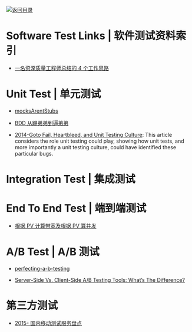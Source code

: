 [![返回目录](https://user-images.githubusercontent.com/5803001/38079637-ff0abcf0-3371-11e8-9b76-ad651620afc7.jpg)](https://github.com/wxyyxc1992/Awesome-Links)

# Software Test Links | 软件测试资料索引

- [一名资深质量工程师总结的 4 个工作思路](http://mp.weixin.qq.com/s/0qEBWuZa2fpybCjV52Qi1g)

# Unit Test | 单元测试

- [mocksArentStubs](http://martinfowler.com/articles/mocksArentStubs.html)

- [BDD 从踢弟弟到逼弟弟](https://testerhome.com/topics/6804)

- [2014-Goto Fail, Heartbleed, and Unit Testing Culture](https://martinfowler.com/articles/testing-culture.html): This article considers the role unit testing could play, showing how unit tests, and more importantly a unit testing culture, could have identified these particular bugs.

# Integration Test | 集成测试

# End To End Test | 端到端测试

- [根据 PV 计算带宽及根据 PV 算并发](http://www.tuicool.com/articles/aqi6Znr)

# A/B Test | A/B 测试

- [perfecting-a-b-testing](http://blog.nordeus.com/dev-ops/perfecting-a-b-testing.htm)

- [Server-Side Vs. Client-Side A/B Testing Tools: What’s The Difference?](https://conversionxl.com/server-side-vs-client-side-ab-testing-tools-whats-the-difference/)

# 第三方测试

- [2015- 国内移动测试服务盘点](http://www.infoq.com/cn/news/2015/06/mobile-testing-service)
